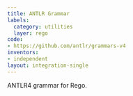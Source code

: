 ```yaml
---
title: ANTLR Grammar
labels:
  category: utilities
  layer: rego
code:
- https://github.com/antlr/grammars-v4
inventors:
- independent
layout: integration-single
---
```

ANTLR4 grammar for Rego.
